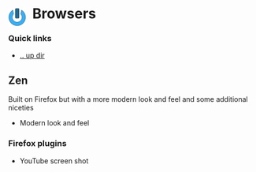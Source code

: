 # Browsers <img style="margin: 6px 13px 0px 0px" align="left" src="../../data/images/logo_36x36.png" />

### Quick links
* [.. up dir](../README.md)

## Zen
Built on Firefox but with a more modern look and feel and some additional niceties
* Modern look and feel

### Firefox plugins
* YouTube screen shot

